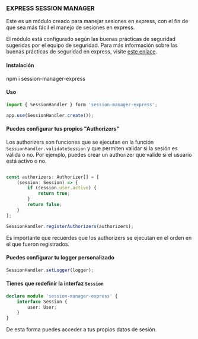 ### EXPRESS SESSION MANAGER

Este es un módulo creado para manejar sesiones en express, con el fin de que sea más fácil el manejo de sesiones en express.

El módulo está configurado según las buenas prácticas de seguridad sugeridas por el equipo de seguridad. Para más información sobre las buenas prácticas de seguridad en express, visite [este enlace](https://expressjs.com/en/advanced/best-practice-security.html).

#### Instalación

npm i session-manager-express

#### Uso

```typescript
import { SessionHandler } form 'session-manager-express';

app.use(SessionHandler.create());
```

#### Puedes configurar tus propios "Authorizers"

Los authorizers son funciones que se ejecutan en la función `SessionHandler.validateSession` y que permiten validar si la sesión es válida o no. Por ejemplo, puedes crear un authorizer que valide si el usuario está activo o no.

```typescript

const authorizers: Authorizer[] = [
	(session: Session) => {
		if (session.user.active) {
			return true;
		}
		return false;
	}
];

SessionHandler.registerAuthorizers(authorizers);
```

Es importante que recuerdes que los authorizers se ejecutan en el orden en el que fueron registrados.

#### Puedes configurar tu logger personalizado

```typescript
SessionHandler.setLogger(logger);
```

#### Tienes que redefinir la interfaz `Session`

```typescript
declare module 'session-manager-express' {
	interface Session {
		user: User;
	}
}
```

De esta forma puedes acceder a tus propios datos de sesión.
